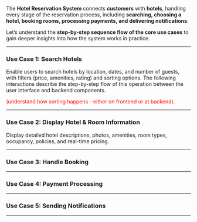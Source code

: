 
The **Hotel Reservation System** connects **customers** with **hotels**, handling every stage of the reservation process, including **searching, choosing a hotel, booking rooms, processing payments, and delivering notifications**.

Let’s understand the **step-by-step sequence flow of the core use cases** to gain deeper insights into how the system works in practice.

---
### Use Case 1: Search Hotels

Enable users to search hotels by location, dates, and number of guests, with filters (price, amenities, rating) and sorting options. The following interactions describe the step-by-step flow of this operation between the user interface and backend components.





<span style="color:red">(understand how sorting happens - either on frontend or at backend)</span>.

---
### Use Case 2: Display Hotel & Room Information

Display detailed hotel descriptions, photos, amenities, room types, occupancy, policies, and real-time pricing.

---
### Use Case 3: Handle Booking

---
### Use Case 4: Payment Processing

---
### Use Case 5: Sending Notifications

---
